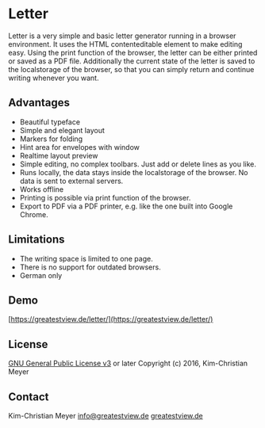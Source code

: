 # Letter
Letter is a very simple and basic letter generator running in a browser environment. It uses the HTML contenteditable element to make editing easy. Using the print function of the browser, the letter can be either printed or saved as a PDF file. Additionally the current state of the letter is saved to the localstorage of the browser, so that you can simply return and continue writing whenever you want.

## Advantages
- Beautiful typeface
- Simple and elegant layout
- Markers for folding
- Hint area for envelopes with window
- Realtime layout preview
- Simple editing, no complex toolbars. Just add or delete lines as you like.
- Runs locally, the data stays inside the localstorage of the browser. No data is sent to external servers.
- Works offline
- Printing is possible via print function of the browser.
- Export to PDF via a PDF printer, e.g. like the one built into Google Chrome.

## Limitations
- The writing space is limited to one page.
- There is no support for outdated browsers.
- German only

## Demo
[https://greatestview.de/letter/](https://greatestview.de/letter/)

## License
[GNU General Public License v3](http://www.gnu.org/licenses/gpl-3.0.html) or later
Copyright (c) 2016, Kim-Christian Meyer

## Contact
Kim-Christian Meyer
[info@greatestview.de](mailto:info@greatestview.de)
[greatestview.de](https://greatestview.de)
